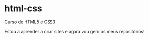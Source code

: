 # html-css
 Curso de HTML5 e CSS3

 Estou a aprender a criar sites e agora vou gerir os meus repositórios!
